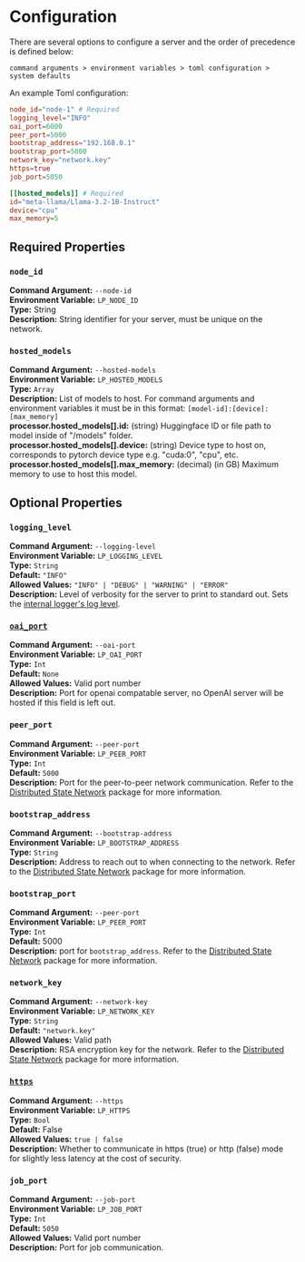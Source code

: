 # Configuration

There are several options to configure a server and the order of precedence is defined below:

`command arguments > environment variables > toml configuration > system defaults`

An example Toml configuration:
```toml
node_id="node-1" # Required
logging_level="INFO"
oai_port=6000
peer_port=5000
bootstrap_address="192.168.0.1"
bootstrap_port=5000
network_key="network.key"
https=true
job_port=5050

[[hosted_models]] # Required
id="meta-llama/Llama-3.2-1B-Instruct"
device="cpu"
max_memory=5
```

## Required Properties

### `node_id`
**Command Argument:** `--node-id`  
**Environment Variable:** `LP_NODE_ID`  
**Type:** String  
**Description:**  String identifier for your server, must be unique on the network.  

### `hosted_models`
**Command Argument:** `--hosted-models`  
**Environment Variable:** `LP_HOSTED_MODELS`  
**Type:** `Array`  
**Description:** List of models to host. For command arguments and environment variables it must be in this format: `[model-id]:[device]:[max_memory]`  
**processor.hosted_models[].id:** (string) Huggingface ID or file path to model inside of "/models" folder.  
**processor.hosted_models[].device:** (string) Device type to host on, corresponds to pytorch device type e.g. "cuda:0", "cpu", etc.  
**processor.hosted_models[].max_memory:** (decimal) (in GB) Maximum memory to use to host this model.  

## Optional Properties

### `logging_level`
**Command Argument:** `--logging-level`  
**Environment Variable:** `LP_LOGGING_LEVEL`  
**Type:** `String`  
**Default:** `"INFO"`  
**Allowed Values:** `"INFO" | "DEBUG" | "WARNING" | "ERROR"`  
**Description:** Level of verbosity for the server to print to standard out. Sets the [internal logger's log level](https://docs.python.org/3/library/logging.html#logging-levels).  

### [`oai_port`](./oai.md)
**Command Argument:** `--oai-port`  
**Environment Variable:** `LP_OAI_PORT`  
**Type:** `Int`  
**Default:** `None`  
**Allowed Values:** Valid port number  
**Description:** Port for openai compatable server, no OpenAI server will be hosted if this field is left out.  

### `peer_port`
**Command Argument:** `--peer-port`  
**Environment Variable:** `LP_PEER_PORT`  
**Type:** `Int`  
**Default:** `5000`  
**Description:** Port for the peer-to-peer network communication. Refer to the [Distributed State Network](https://github.com/erinclemmer/distributed_state_network) package for more information.  

### `bootstrap_address`
**Command Argument:** `--bootstrap-address`  
**Environment Variable:** `LP_BOOTSTRAP_ADDRESS`  
**Type:** `String`  
**Description:** Address to reach out to when connecting to the network. Refer to the [Distributed State Network](https://github.com/erinclemmer/distributed_state_network) package for more information.  

### `bootstrap_port`
**Command Argument:** `--peer-port`  
**Environment Variable:** `LP_PEER_PORT`  
**Type:** `Int`  
**Default:** 5000  
**Description:** port for `bootstrap_address`. Refer to the [Distributed State Network](https://github.com/erinclemmer/distributed_state_network) package for more information.  

### `network_key`
**Command Argument:** `--network-key`  
**Environment Variable:** `LP_NETWORK_KEY`  
**Type:** `String`  
**Default:** `"network.key"`  
**Allowed Values:** Valid path  
**Description:** RSA encryption key for the network. Refer to the [Distributed State Network](https://github.com/erinclemmer/distributed_state_network) package for more information.  

### [`https`](./https.md)
**Command Argument:** `--https`  
**Environment Variable:** `LP_HTTPS`  
**Type:** `Bool`  
**Default:** False  
**Allowed Values:** `true | false`  
**Description:** Whether to communicate in https (true) or http (false) mode for slightly less latency at the cost of security.  


### `job_port`
**Command Argument:** `--job-port`  
**Environment Variable:** `LP_JOB_PORT`  
**Type:** `Int`  
**Default:** `5050`  
**Allowed Values:** Valid port number  
**Description:** Port for job communication.  

